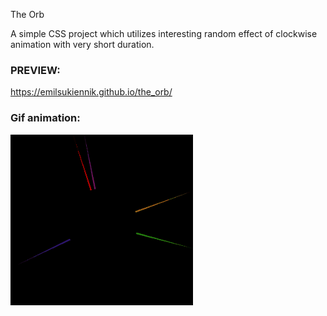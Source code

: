 The Orb

A simple CSS project which utilizes interesting random effect of clockwise animation with very short duration.

### PREVIEW:
https://emilsukiennik.github.io/the_orb/

### Gif animation:
![Demo](./demo.gif)
